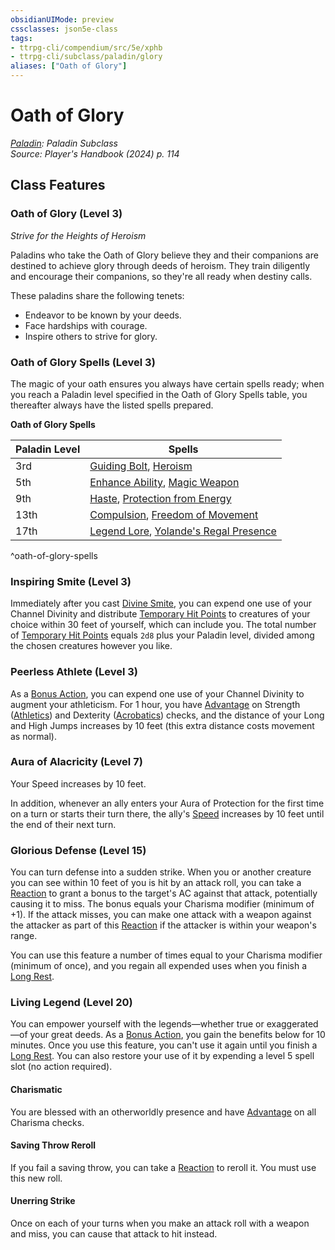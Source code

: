 ```yaml
---
obsidianUIMode: preview
cssclasses: json5e-class
tags:
- ttrpg-cli/compendium/src/5e/xphb
- ttrpg-cli/subclass/paladin/glory
aliases: ["Oath of Glory"]
---
```

# Oath of Glory
*[Paladin](paladin-xphb.md): Paladin Subclass*  
*Source: Player's Handbook (2024) p. 114*  


## Class Features

### Oath of Glory (Level 3)

*Strive for the Heights of Heroism*

Paladins who take the Oath of Glory believe they and their companions are destined to achieve glory through deeds of heroism. They train diligently and encourage their companions, so they're all ready when destiny calls.

These paladins share the following tenets:

- Endeavor to be known by your deeds.  
- Face hardships with courage.  
- Inspire others to strive for glory.  

### Oath of Glory Spells (Level 3)

The magic of your oath ensures you always have certain spells ready; when you reach a Paladin level specified in the Oath of Glory Spells table, you thereafter always have the listed spells prepared.

**Oath of Glory Spells**

| Paladin Level | Spells |
|---------------|--------|
| 3rd | [Guiding Bolt](guiding-bolt-xphb.md), [Heroism](/3-Compendium/CLI/spells/heroism-xphb.md) |
| 5th | [Enhance Ability](enhance-ability-xphb.md), [Magic Weapon](magic-weapon-xphb.md) |
| 9th | [Haste](haste-xphb.md), [Protection from Energy](protection-from-energy-xphb.md) |
| 13th | [Compulsion](/3-Compendium/CLI/spells/compulsion-xphb.md), [Freedom of Movement](freedom-of-movement-xphb.md) |
| 17th | [Legend Lore](legend-lore-xphb.md), [Yolande's Regal Presence](/3-Compendium/CLI/spells/yolandes-regal-presence-xphb.md) |
^oath-of-glory-spells

### Inspiring Smite (Level 3)

Immediately after you cast [Divine Smite](divine-smite-xphb.md), you can expend one use of your Channel Divinity and distribute [Temporary Hit Points](temporary-hit-points-xphb.md) to creatures of your choice within 30 feet of yourself, which can include you. The total number of [Temporary Hit Points](temporary-hit-points-xphb.md) equals `2d8` plus your Paladin level, divided among the chosen creatures however you like.

### Peerless Athlete (Level 3)

As a [Bonus Action](bonus-action-xphb.md), you can expend one use of your Channel Divinity to augment your athleticism. For 1 hour, you have [Advantage](advantage-xphb.md) on Strength ([Athletics](skills.md#Athletics)) and Dexterity ([Acrobatics](skills.md#Acrobatics)) checks, and the distance of your Long and High Jumps increases by 10 feet (this extra distance costs movement as normal).

### Aura of Alacricity (Level 7)

Your Speed increases by 10 feet.

In addition, whenever an ally enters your Aura of Protection for the first time on a turn or starts their turn there, the ally's [Speed](speed-xphb.md) increases by 10 feet until the end of their next turn.

### Glorious Defense (Level 15)

You can turn defense into a sudden strike. When you or another creature you can see within 10 feet of you is hit by an attack roll, you can take a [Reaction](reaction-xphb.md) to grant a bonus to the target's AC against that attack, potentially causing it to miss. The bonus equals your Charisma modifier (minimum of +1). If the attack misses, you can make one attack with a weapon against the attacker as part of this [Reaction](reaction-xphb.md) if the attacker is within your weapon's range.

You can use this feature a number of times equal to your Charisma modifier (minimum of once), and you regain all expended uses when you finish a [Long Rest](long-rest-xphb.md).

### Living Legend (Level 20)

You can empower yourself with the legends—whether true or exaggerated—of your great deeds. As a [Bonus Action](bonus-action-xphb.md), you gain the benefits below for 10 minutes. Once you use this feature, you can't use it again until you finish a [Long Rest](long-rest-xphb.md). You can also restore your use of it by expending a level 5 spell slot (no action required).

#### Charismatic

You are blessed with an otherworldly presence and have [Advantage](advantage-xphb.md) on all Charisma checks.

#### Saving Throw Reroll

If you fail a saving throw, you can take a [Reaction](reaction-xphb.md) to reroll it. You must use this new roll.

#### Unerring Strike

Once on each of your turns when you make an attack roll with a weapon and miss, you can cause that attack to hit instead.